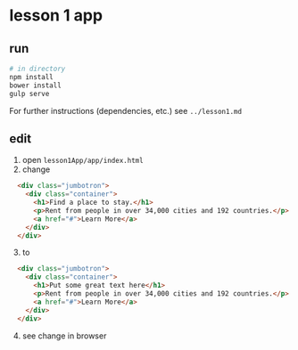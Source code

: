 # lesson 1 app

## run
```sh
# in directory
npm install
bower install
gulp serve
```
For further instructions (dependencies, etc.) see `../lesson1.md`

## edit

1. open `lesson1App/app/index.html`
2. change
```html
  <div class="jumbotron">
    <div class="container">
      <h1>Find a place to stay.</h1>
      <p>Rent from people in over 34,000 cities and 192 countries.</p>
      <a href="#">Learn More</a>
    </div>
  </div>
```
3. to
```html
  <div class="jumbotron">
    <div class="container">
      <h1>Put some great text here</h1>
      <p>Rent from people in over 34,000 cities and 192 countries.</p>
      <a href="#">Learn More</a>
    </div>
  </div>
```
4. see change in browser

